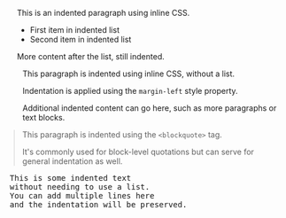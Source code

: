 <!-- Indentation using HTML tags in Markdown -->
<div style="margin-left: 30px;">
  <p>This is an indented paragraph using inline CSS.</p>
  <ul>
    <li>First item in indented list</li>
    <li>Second item in indented list</li>
  </ul>
  <p>More content after the list, still indented.</p>
</div>
<!-- Indentation without using lists -->
<div style="margin-left: 40px;">
  <p>This paragraph is indented using inline CSS, without a list.</p>
  <p>Indentation is applied using the <code>margin-left</code> style property.</p>
  <p>Additional indented content can go here, such as more paragraphs or text blocks.</p>
</div>
<!-- Indentation using blockquote -->
<blockquote>
  <p>This paragraph is indented using the <code>&lt;blockquote&gt;</code> tag.</p>
  <p>It's commonly used for block-level quotations but can serve for general indentation as well.</p>
</blockquote>
<!-- Indentation using preformatted text -->
<pre>
  This is some indented text
  without needing to use a list.
  You can add multiple lines here
  and the indentation will be preserved.
</pre>

